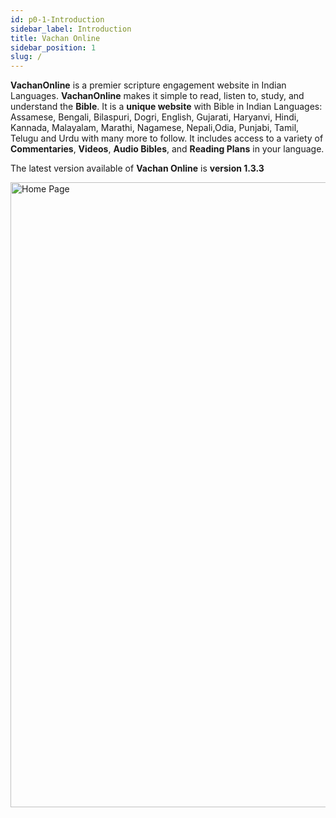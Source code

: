 ```yaml
---
id: p0-1-Introduction
sidebar_label: Introduction
title: Vachan Online
sidebar_position: 1
slug: /
---
```


**VachanOnline** is a premier scripture engagement website in Indian Languages. **VachanOnline** makes it simple to read, listen to, study, and understand the **Bible**.
It is a **unique website** with Bible in Indian Languages: Assamese, Bengali, Bilaspuri, Dogri, English, Gujarati, Haryanvi, Hindi, Kannada, Malayalam, Marathi, Nagamese, Nepali,Odia, Punjabi, Tamil, Telugu and Urdu  with many more to follow.
It includes access to a variety of **Commentaries**, **Videos**, **Audio Bibles**, and **Reading Plans** in your language.

The latest version available of **Vachan Online** is **version 1.3.3** 

<img src="/Vachan-Online-docs-main/Introduction/Home page1.png"  width="1000px" alt="Home Page"/>